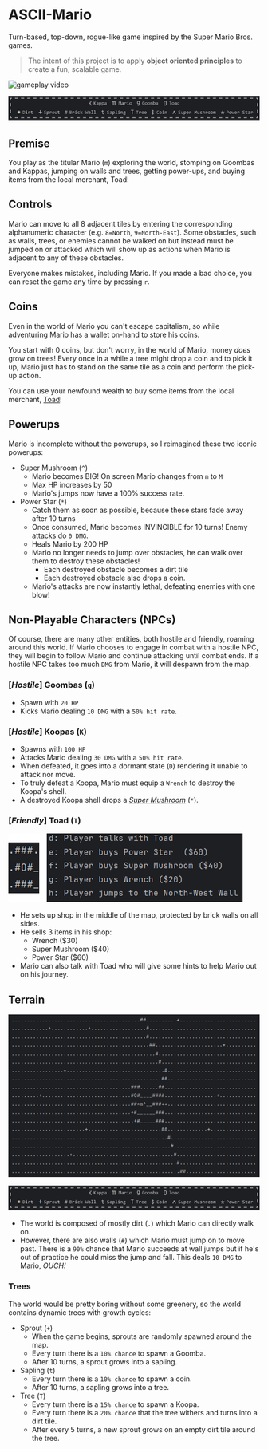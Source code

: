 # ASCII-Mario

Turn-based, top-down, rogue-like game inspired by the Super Mario Bros. games.


> The intent of this project is to apply **object oriented principles** to create a fun, scalable game.

![gameplay video](assets/ASCII_Mario_v5_compressed.gif)

![legend](assets/legend.png)

## Premise
You play as the titular Mario (`m`) exploring the world, stomping on Goombas and Kappas, jumping on walls and trees, getting power-ups, and buying items from the local merchant, Toad!

## Controls
Mario can move to all 8 adjacent tiles by entering the corresponding alphanumeric character (e.g. `8=North`, `9=North-East`). Some obstacles, such as walls, trees, or enemies cannot be walked on but instead must be jumped on or attacked which will show up as actions when Mario is adjacent to any of these obstacles.

Everyone makes mistakes, including Mario. If you made a bad choice, you can reset the game any time by pressing `r`.

## Coins
Even in the world of Mario you can't escape capitalism, so while adventuring Mario has a wallet on-hand to store his coins. 

You start with 0 coins, but don't worry, in the world of Mario, money *does* grow on trees! Every once in a while a tree might drop a coin and to pick it up, Mario just has to stand on the same tile as a coin and perform the pick-up action.

You can use your newfound wealth to buy some items from the local merchant, [Toad](#toad)!

## Powerups
Mario is incomplete without the powerups, so I reimagined these two iconic powerups:
- Super Mushroom (`^`)
    - Mario becomes BIG! On screen Mario changes from `m` to `M`
    - Max HP increases by 50
    - Mario's jumps now have a 100% success rate.
- Power Star (`*`)
    - Catch them as soon as possible, because these stars fade away after 10 turns
    - Once consumed, Mario becomes INVINCIBLE for 10 turns! Enemy attacks do `0 DMG`.
    - Heals Mario by 200 HP
    - Mario no longer needs to jump over obstacles, he can walk over them to destroy these obstacles!
        - Each destroyed obstacle becomes a dirt tile
        - Each destroyed obstacle also drops a coin.
    - Mario's attacks are now instantly lethal, defeating enemies with one blow!

## Non-Playable Characters (NPCs)
Of course, there are many other entities, both hostile and friendly, roaming around this world. If Mario chooses to engage in combat with a hostile NPC, they will begin to follow Mario and continue attacking until combat ends. If a hostile NPC takes too much `DMG` from Mario, it will despawn from the map.

### [*Hostile*] Goombas (`g`)
- Spawn with `20 HP`
- Kicks Mario dealing `10 DMG` with a `50% hit rate`.

### [*Hostile*] Koopas (`K`)
- Spawns with `100 HP`
- Attacks Mario dealing `30 DMG` with a `50% hit rate`.
- When defeated, it goes into a dormant state (`D`) rendering it unable to attack nor move.
- To truly defeat a Koopa, Mario must equip a `Wrench` to destroy the Koopa's shell.
- A destroyed Koopa shell drops a [*Super Mushroom*](#powerups) (`*`).

### [*Friendly*] Toad (`T`)
![Toad](assets/toad_2.png)
- He sets up shop in the middle of the map, protected by brick walls on all sides.
- He sells 3 items in his shop:
    - Wrench ($30)
    - Super Mushroom ($40)
    - Power Star ($60)
- Mario can also talk with Toad who will give some hints to help Mario out on his journey.

## Terrain

![World Map](assets/world_map.png)

![legend](assets/legend.png)

- The world is composed of mostly dirt (`.`) which Mario can directly walk on.  
- However, there are also walls (`#`) which Mario must jump on to move past. There is a `90%` chance that Mario succeeds at wall jumps but if he's out of practice he could miss the jump and fall. This deals `10 DMG` to Mario, *OUCH!*

### Trees
The world would be pretty boring without some greenery, so the world contains dynamic trees with growth cycles:
- Sprout (`+`)
    - When the game begins, sprouts are randomly spawned around the map.
    - Every turn there is a `10% chance` to spawn a Goomba.
    - After 10 turns, a sprout grows into a sapling.
- Sapling (`t`)
    - Every turn there is a `10% chance` to spawn a coin.
    - After 10 turns, a sapling grows into a tree.
- Tree (`T`)
    - Every turn there is a `15% chance` to spawn a Koopa.
    - Every turn there is a `20% chance` that the tree withers and turns into a dirt tile.
    - After every 5 turns, a new sprout grows on an empty dirt tile around the tree. 
